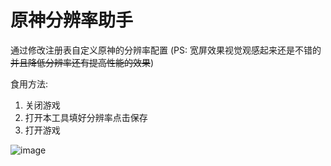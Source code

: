 # 原神分辨率助手

通过修改注册表自定义原神的分辨率配置  (PS: 宽屏效果视觉观感起来还是不错的 ~~并且降低分辨率还有提高性能的效果~~) 

食用方法:
1. 关闭游戏
2. 打开本工具填好分辨率点击保存
3. 打开游戏

![image](https://user-images.githubusercontent.com/45026715/187905611-236c5742-3994-46a6-b070-7584c3faacc8.png)


